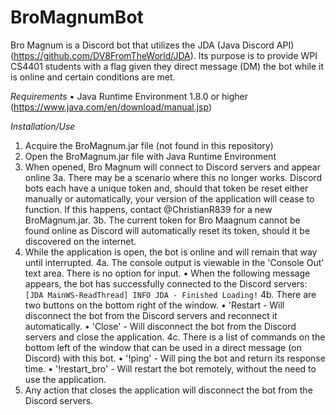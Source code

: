 # BroMagnumBot

Bro Magnum is a Discord bot that utilizes the JDA (Java Discord API) (https://github.com/DV8FromTheWorld/JDA). Its purpose is to provide WPI CS4401 students with a flag given they direct message (DM) the bot while it is online and certain conditions are met.

*Requirements*
• Java Runtime Environment 1.8.0 or higher (https://www.java.com/en/download/manual.jsp)

*Installation/Use*
1.  Acquire the BroMagnum.jar file (not found in this repository)
2.  Open the BroMagnum.jar file with Java Runtime Environment
3.  When opened, Bro Magnum will connect to Discord servers and appear online
      3a. There may be a scenario where this no longer works. Discord bots each have a unique token and, should that token be reset either manually or automatically, your version of the application will cease to function. If this happens, contact @ChristianR839 for a new BroMagnum.jar.
      3b. The current token for Bro Maagnum cannot be found online as Discord will automatically reset its token, should it be discovered on the internet.
4.  While the application is open, the bot is online and will remain that way until interrupted.
      4a. The console output is viewable in the 'Console Out' text area. There is no option for input.
          • When the following message appears, the bot has successfully connected to the Discord servers:
            `[JDA MainWS-ReadThread] INFO JDA - Finished Loading!`
      4b. There are two buttons on the bottom right of the window.
          • 'Restart - Will disconnect the bot from the Discord servers and reconnect it automatically.
          • 'Close' - Will disconnect the bot from the Discord servers and close the application.
      4c. There is a list of commands on the bottom left of the window that can be used in a direct message (on Discord) with this bot.
          • '!ping' - Will ping the bot and return its response time.
          • '!restart_bro' - Will restart the bot remotely, without the need to use the application.
5. Any action that closes the application will disconnect the bot from the Discord servers.
